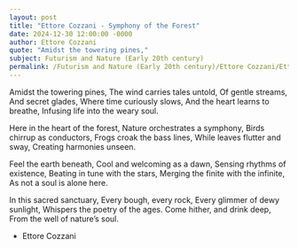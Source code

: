 ```yaml
---
layout: post
title: "Ettore Cozzani - Symphony of the Forest"
date: 2024-12-30 12:00:00 -0000
author: Ettore Cozzani
quote: "Amidst the towering pines,"
subject: Futurism and Nature (Early 20th century)
permalink: /Futurism and Nature (Early 20th century)/Ettore Cozzani/Ettore Cozzani - Symphony of the Forest
---
```


Amidst the towering pines,
The wind carries tales untold,
Of gentle streams,
And secret glades,
Where time curiously slows,
And the heart learns to breathe,
Infusing life into the weary soul.

Here in the heart of the forest,
Nature orchestrates a symphony,
Birds chirrup as conductors,
Frogs croak the bass lines,
While leaves flutter and sway,
Creating harmonies unseen.

Feel the earth beneath,
Cool and welcoming as a dawn,
Sensing rhythms of existence,
Beating in tune with the stars,
Merging the finite with the infinite,
As not a soul is alone here.

In this sacred sanctuary,
Every bough, every rock,
Every glimmer of dewy sunlight,
Whispers the poetry of the ages.
Come hither, and drink deep,
From the well of nature’s soul.

- Ettore Cozzani
